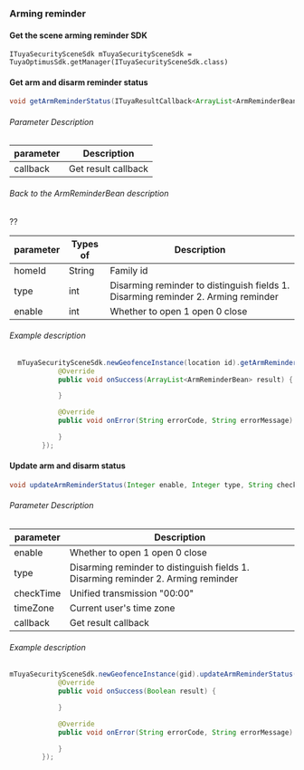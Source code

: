 ### Arming reminder

#### Get the scene arming reminder SDK

```
ITuyaSecuritySceneSdk mTuyaSecuritySceneSdk = TuyaOptimusSdk.getManager(ITuyaSecuritySceneSdk.class)
```

#### Get arm and disarm reminder status

```java
void getArmReminderStatus(ITuyaResultCallback<ArrayList<ArmReminderBean>> callback);
```

###### Parameter Description

| parameter | Description         |
| --------- | ------------------- |
| callback  | Get result callback |

###### Back to the ArmReminderBean description

??

| parameter | Types of | Description                                                  |
| --------- | -------- | ------------------------------------------------------------ |
| homeId    | String   | Family id                                                    |
| type      | int      | Disarming reminder to distinguish fields 1. Disarming reminder 2. Arming reminder |
| enable    | int      | Whether to open 1 open 0 close                               |

###### Example description

```java
  mTuyaSecuritySceneSdk.newGeofenceInstance(location id).getArmReminderStatus(new ITuyaResultCallback<ArrayList<ArmReminderBean>>() {
            @Override
            public void onSuccess(ArrayList<ArmReminderBean> result) {

            }

            @Override
            public void onError(String errorCode, String errorMessage) {

            }
        });
```

#### Update arm and disarm status

```java
void updateArmReminderStatus(Integer enable, Integer type, String checkTime, String timeZone, ITuyaResultCallback<Boolean> callback);
```

###### Parameter Description

| parameter | Description                                                  |
| --------- | ------------------------------------------------------------ |
| enable    | Whether to open 1 open 0 close                               |
| type      | Disarming reminder to distinguish fields 1. Disarming reminder 2. Arming reminder |
| checkTime | Unified transmission "00:00"                                 |
| timeZone  | Current user's time zone                                     |
| callback  | Get result callback                                          |

###### Example description

```java
mTuyaSecuritySceneSdk.newGeofenceInstance(gid).updateArmReminderStatus(isOpen, security mode type, "00:00", "time zone", new ITuyaResultCallback<Boolean>() {
            @Override
            public void onSuccess(Boolean result) {

            }

            @Override
            public void onError(String errorCode, String errorMessage) {

            }
        });
```